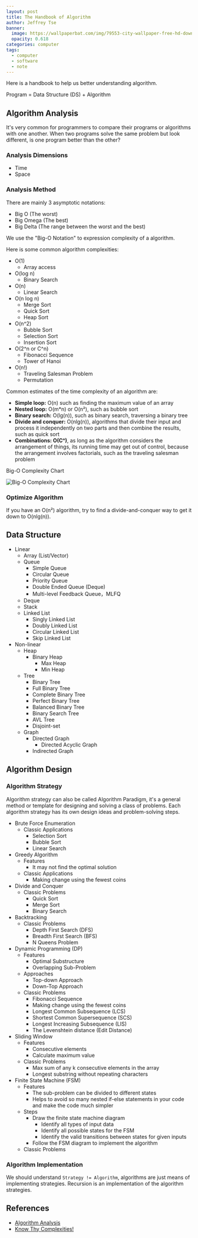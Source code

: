 ```yaml
---
layout: post
title: The Handbook of Algorithm
author: Jeffrey Tse
banner:
  image: https://wallpaperbat.com/img/79553-city-wallpaper-free-hd-download-hq.jpg
  opacity: 0.618
categories: computer
tags:
  - computer
  - software
  - note
---
```


Here is a handbook to help us better understanding algorithm.

Program = Data Structure (DS) + Algorithm

## Algorithm Analysis

It's very common for programmers to compare their programs or algorithms
with one another. When two programs solve the same problem but look
different, is one program better than the other?

### Analysis Dimensions

- Time
- Space

### Analysis Method

There are mainly 3 asymptotic notations:

- Big O (The worst)
- Big Omega (The best)
- Big Delta (The range between the worst and the best)

We use the "Big-O Notation" to expression complexity of a algorithm.

Here is some common algorithm complexities:

- O(1)
  - Array access
- O(log n)
  - Binary Search
- O(n)
  - Linear Search
- O(n log n)
  - Merge Sort
  - Quick Sort
  - Heap Sort
- O(n^2)
  - Bubble Sort
  - Selection Sort
  - Insertion Sort
- O(2^n or C^n)
  - Fibonacci Sequence
  - Tower of Hanoi
- O(n!)
  - Traveling Salesman Problem
  - Permutation

Common estimates of the time complexity of an algorithm are:

- __Simple loop:__ O(n) such as finding the maximum value of an array
- __Nested loop:__ O(m*n) or O(n²), such as bubble sort
- __Binary search:__ O(lg(n)), such as binary search, traversing a binary tree
- __Divide and conquer:__ O(nlg(n)), algorithms that divide their input and process
  it independently on two parts and then combine the results, such as quick sort
- __Combinations: O(Cⁿ)__, as long as the algorithm considers the arrangement of
  things, its running time may get out of control, because the arrangement
  involves factorials, such as the traveling salesman problem

Big-O Complexity Chart

![Big-O Complexity Chart](https://user-images.githubusercontent.com/9413601/145718294-f51966dc-bc29-43be-b490-4716b28095c4.png)

### Optimize Algorithm

If you have an O(n²) algorithm, try to find a divide-and-conquer way to get it
down to O(nlg(n)).

## Data Structure

- Linear
  - Array (List/Vector)
  - Queue
    - Simple Queue
    - Circular Queue
    - Priority Queue
    - Double Ended Queue (Deque)
    - Multi-level Feedback Queue，MLFQ
  - Deque
  - Stack
  - Linked List
    - Singly Linked List
    - Doubly Linked List
    - Circular Linked List
    - Skip Linked List
- Non-linear
  - Heap
    - Binary Heap
      - Max Heap
      - Min Heap
  - Tree
    - Binary Tree
    - Full Binary Tree
    - Complete Binary Tree
    - Perfect Binary Tree
    - Balanced Binary Tree
    - Binary Search Tree
    - AVL Tree
    - Disjoint-set
  - Graph
    - Directed Graph
      - Directed Acyclic Graph
    - Indirected Graph

## Algorithm Design

### Algorithm Strategy

Algorithm strategy can also be called Algorithm Paradigm, it's a general
method or template for designing and solving a class of problems. Each
algorithm strategy has its own design ideas and problem-solving steps.

- Brute Force Enumeration
  - Classic Applications
    - Selection Sort
    - Bubble Sort
    - Linear Search
- Greedy Algorithm
  - Features
    - It may not find the optimal solution
  - Classic Applications
    - Making change using the fewest coins
- Divide and Conquer
  - Classic Problems
    - Quick Sort
    - Merge Sort
    - Binary Search
- Backtracking
  - Classic Problems
    - Depth First Search (DFS)
    - Breadth First Search (BFS)
    - N Queens Problem
- Dynamic Programming (DP)
  - Features
    - Optimal Substructure
    - Overlapping Sub-Problem
  - Approaches
    - Top-down Approach
    - Down-Top Approach
  - Classic Problems
    - Fibonacci Sequence
    - Making change using the fewest coins
    - Longest Common Subsequence (LCS)
    - Shortest Common Supersequence (SCS)
    - Longest Increasing Subsequence (LIS)
    - The Levenshtein distance (Edit Distance)
- Sliding Window
  - Features
    - Consecutive elements
    - Calculate maximum value
  - Classic Problems
    - Max sum of any k consecutive elements in the array
    - Longest substring without repeating characters
- Finite State Machine (FSM)
  - Features
    - The sub-problem can be divided to different states
    - Helps to avoid so many nested if-else statements in your code and make the
      code much simpler
  - Steps
    - Draw the finite state machine diagram
      - Identify all types of input data
      - Identify all possible states for the FSM
      - Identify the valid transitions between states for given inputs
    - Follow the FSM diagram to implement the algorithm
  - Classic Problems

### Algorithm Implementation

We should understand `Strategy != Algorithm`, algorithms are just means of
implementing strategies. Recursion is an implementation of the algorithm
strategies.


## References

- [Algorithm Analysis](https://runestone.academy/runestone/books/published/pythonds3/AlgorithmAnalysis/toctree.html)
- [Know Thy Complexities!](https://www.bigocheatsheet.com/)

